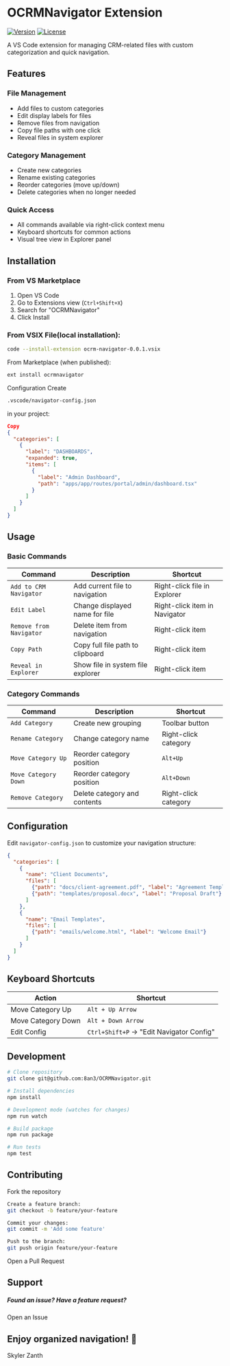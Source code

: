 # OCRMNavigator Extension

[![Version](https://img.shields.io/badge/version-1.0.2-blue)](https://marketplace.visualstudio.com/items?itemName=skyler.ocrmnavigator)
[![License](https://img.shields.io/badge/license-MIT-green)](https://github.com/8an3/OCRMNavigator/blob/main/LICENSE)

A VS Code extension for managing CRM-related files with custom categorization and quick navigation.

## Features

### File Management
- Add files to custom categories
- Edit display labels for files
- Remove files from navigation
- Copy file paths with one click
- Reveal files in system explorer

### Category Management
- Create new categories
- Rename existing categories
- Reorder categories (move up/down)
- Delete categories when no longer needed

### Quick Access
- All commands available via right-click context menu
- Keyboard shortcuts for common actions
- Visual tree view in Explorer panel

## Installation

### From VS Marketplace
1. Open VS Code
2. Go to Extensions view (`Ctrl+Shift+X`)
3. Search for "OCRMNavigator"
4. Click Install

### From VSIX File(local installation):
```bash
code --install-extension ocrm-navigator-0.0.1.vsix
```
From Marketplace (when published):

```bash
ext install ocrmnavigator
```
Configuration
Create 
```bash
.vscode/navigator-config.json
```
 in your project:

```json
Copy
{
  "categories": [
    {
      "label": "DASHBOARDS",
      "expanded": true,
      "items": [
        {
          "label": "Admin Dashboard",
          "path": "apps/app/routes/portal/admin/dashboard.tsx"
        }
      ]
    }
  ]
}
```

## Usage

### Basic Commands

| Command | Description | Shortcut |
|---------|-------------|----------|
| `Add to CRM Navigator` | Add current file to navigation | Right-click file in Explorer |
| `Edit Label` | Change displayed name for file | Right-click item in Navigator |
| `Remove from Navigator` | Delete item from navigation | Right-click item |
| `Copy Path` | Copy full file path to clipboard | Right-click item |
| `Reveal in Explorer` | Show file in system file explorer | Right-click item |

### Category Commands

| Command | Description | Shortcut |
|---------|-------------|----------|
| `Add Category` | Create new grouping | Toolbar button |
| `Rename Category` | Change category name | Right-click category |
| `Move Category Up` | Reorder category position | `Alt+Up` |
| `Move Category Down` | Reorder category position | `Alt+Down` |
| `Remove Category` | Delete category and contents | Right-click category |

## Configuration

Edit `navigator-config.json` to customize your navigation structure:

```json
{
  "categories": [
    {
      "name": "Client Documents",
      "files": [
        {"path": "docs/client-agreement.pdf", "label": "Agreement Template"},
        {"path": "templates/proposal.docx", "label": "Proposal Draft"}
      ]
    },
    {
      "name": "Email Templates",
      "files": [
        {"path": "emails/welcome.html", "label": "Welcome Email"}
      ]
    }
  ]
}
```
## Keyboard Shortcuts

| Action               | Shortcut                          |
|----------------------|-----------------------------------|
| Move Category Up     | `Alt + Up Arrow`                 |
| Move Category Down   | `Alt + Down Arrow`               |
| Edit Config          | `Ctrl+Shift+P` → "Edit Navigator Config" |

## Development

```bash
# Clone repository
git clone git@github.com:8an3/OCRMNavigator.git

# Install dependencies
npm install

# Development mode (watches for changes)
npm run watch

# Build package
npm run package

# Run tests
npm test
```
## Contributing

Fork the repository

```bash
Create a feature branch:
git checkout -b feature/your-feature

Commit your changes:
git commit -m 'Add some feature'

Push to the branch:
git push origin feature/your-feature
```

Open a Pull Request

## Support

##### Found an issue? Have a feature request?

Open an Issue

## Enjoy organized navigation! 🚀

Skyler Zanth



